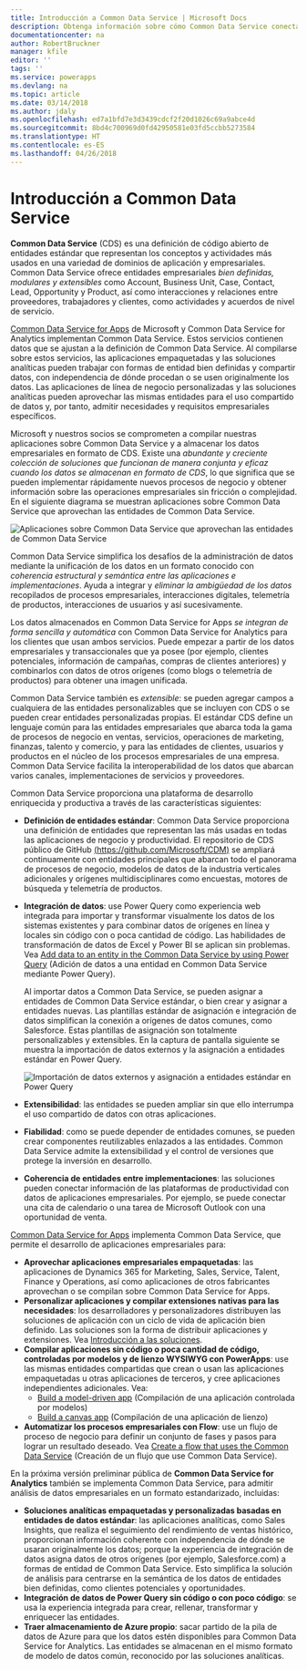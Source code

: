 ```yaml
---
title: Introducción a Common Data Service | Microsoft Docs
description: Obtenga información sobre cómo Common Data Service conecta Common Data Service for Apps con Common Data Service for Analytics.
documentationcenter: na
author: RobertBruckner
manager: kfile
editor: ''
tags: ''
ms.service: powerapps
ms.devlang: na
ms.topic: article
ms.date: 03/14/2018
ms.author: jdaly
ms.openlocfilehash: ed7a1bfd7e3d3439cdcf2f20d1026c69a9abce4d
ms.sourcegitcommit: 8bd4c700969d0fd42950581e03fd5ccbb5273584
ms.translationtype: HT
ms.contentlocale: es-ES
ms.lasthandoff: 04/26/2018
---
```

# <a name="common-data-model-overview"></a>Introducción a Common Data Service

**Common Data Service** (CDS) es una definición de código abierto de entidades estándar que representan los conceptos y actividades más usados en una variedad de dominios de aplicación y empresariales. Common Data Service ofrece entidades empresariales *bien definidas, modulares y extensibles* como Account, Business Unit, Case, Contact, Lead, Opportunity y Product, así como interacciones y relaciones entre proveedores, trabajadores y clientes, como actividades y acuerdos de nivel de servicio. 

[Common Data Service for Apps](../maker/common-data-service/data-platform-intro.md) de Microsoft y Common Data Service for Analytics <!-- TODO add link when available  --> implementan Common Data Service. Estos servicios contienen datos que se ajustan a la definición de Common Data Service. Al compilarse sobre estos servicios, las aplicaciones empaquetadas y las soluciones analíticas pueden trabajar con formas de entidad bien definidas y compartir datos, con independencia de dónde procedan o se usen originalmente los datos. Las aplicaciones de línea de negocio personalizadas y las soluciones analíticas pueden aprovechar las mismas entidades para el uso compartido de datos y, por tanto, admitir necesidades y requisitos empresariales específicos. 

Microsoft y nuestros socios se comprometen a compilar nuestras aplicaciones sobre Common Data Service y a almacenar los datos empresariales en formato de CDS. Existe una *abundante y creciente colección de soluciones que funcionan de manera conjunta y eficaz cuando los datos se almacenan en formato de CDS*, lo que significa que se pueden implementar rápidamente nuevos procesos de negocio y obtener información sobre las operaciones empresariales sin fricción o complejidad. En el siguiente diagrama se muestran aplicaciones sobre Common Data Service que aprovechan las entidades de Common Data Service.

![Aplicaciones sobre Common Data Service que aprovechan las entidades de Common Data Service](media/cdm-overview.png)

Common Data Service simplifica los desafíos de la administración de datos mediante la unificación de los datos en un formato conocido con *coherencia estructural y semántica entre las aplicaciones e implementaciones*. Ayuda a integrar y *eliminar la ambigüedad de los datos* recopilados de procesos empresariales, interacciones digitales, telemetría de productos, interacciones de usuarios y así sucesivamente. 

Los datos almacenados en Common Data Service for Apps *se integran de forma sencilla y automática* con Common Data Service for Analytics para los clientes que usan ambos servicios. Puede empezar a partir de los datos empresariales y transaccionales que ya posee (por ejemplo, clientes potenciales, información de campañas, compras de clientes anteriores) y combinarlos con datos de otros orígenes (como blogs o telemetría de productos) para obtener una imagen unificada.

Common Data Service también es *extensible*: se pueden agregar campos a cualquiera de las entidades personalizables que se incluyen con CDS o se pueden crear entidades personalizadas propias. El estándar CDS define un lenguaje común para las entidades empresariales que abarca toda la gama de procesos de negocio en ventas, servicios, operaciones de marketing, finanzas, talento y comercio, y para las entidades de clientes, usuarios y productos en el núcleo de los procesos empresariales de una empresa. Common Data Service facilita la interoperabilidad de los datos que abarcan varios canales, implementaciones de servicios y proveedores.

Common Data Service proporciona una plataforma de desarrollo enriquecida y productiva a través de las características siguientes:

- **Definición de entidades estándar**: Common Data Service proporciona una definición de entidades que representan las más usadas en todas las aplicaciones de negocio y productividad. El repositorio de CDS público de GitHub [(https://github.com/Microsoft/CDM)](https://github.com/Microsoft/CDM) se ampliará continuamente con entidades principales que abarcan todo el panorama de procesos de negocio, modelos de datos de la industria verticales adicionales y orígenes multidisciplinares como encuestas, motores de búsqueda y telemetría de productos.
- **Integración de datos**: use Power Query como experiencia web integrada para importar y transformar visualmente los datos de los sistemas existentes y para combinar datos de orígenes en línea y locales sin código con o poca cantidad de código. Las habilidades de transformación de datos de Excel y Power BI se aplican sin problemas. Vea [Add data to an entity in the Common Data Service by using Power Query](../maker/common-data-service/data-platform-cds-newentity-pq.md) (Adición de datos a una entidad en Common Data Service mediante Power Query).
    
    Al importar datos a Common Data Service, se pueden asignar a entidades de Common Data Service estándar, o bien crear y asignar a entidades nuevas. Las plantillas estándar de asignación e integración de datos simplifican la conexión a orígenes de datos comunes, como Salesforce. Estas plantillas de asignación son totalmente personalizables y extensibles. En la captura de pantalla siguiente se muestra la importación de datos externos y la asignación a entidades estándar en Power Query. 
    
    ![Importación de datos externos y asignación a entidades estándar en Power Query ](media/cdm-mapping-entities.png)<br />

- **Extensibilidad**: las entidades se pueden ampliar sin que ello interrumpa el uso compartido de datos con otras aplicaciones.
- **Fiabilidad**: como se puede depender de entidades comunes, se pueden crear componentes reutilizables enlazados a las entidades. Common Data Service admite la extensibilidad y el control de versiones que protege la inversión en desarrollo.
- **Coherencia de entidades entre implementaciones**: las soluciones pueden conectar información de las plataformas de productividad con datos de aplicaciones empresariales. Por ejemplo, se puede conectar una cita de calendario o una tarea de Microsoft Outlook con una oportunidad de venta. 

[Common Data Service for Apps](../maker/common-data-service/data-platform-intro.md) implementa Common Data Service, que permite el desarrollo de aplicaciones empresariales para:

- **Aprovechar aplicaciones empresariales empaquetadas**: las aplicaciones de Dynamics 365 for Marketing, Sales, Service, Talent, Finance y Operations, así como aplicaciones de otros fabricantes aprovechan o se compilan sobre Common Data Service for Apps.
- **Personalizar aplicaciones y compilar extensiones nativas para las necesidades**: los desarrolladores y personalizadores distribuyen las soluciones de aplicación con un ciclo de vida de aplicación bien definido. Las soluciones son la forma de distribuir aplicaciones y extensiones. Vea [Introducción a las soluciones](../developer/common-data-service/introduction-solutions.md).
- **Compilar aplicaciones sin código o poca cantidad de código, controladas por modelos y de lienzo WYSIWYG con PowerApps**: use las mismas entidades compartidas que crean o usan las aplicaciones empaquetadas u otras aplicaciones de terceros, y cree aplicaciones independientes adicionales. Vea: 
    - [Build a model-driven app](../maker/model-driven-apps/model-driven-app-overview.md) (Compilación de una aplicación controlada por modelos)
    - [Build a canvas app](../maker/canvas-apps/getting-started.md) (Compilación de una aplicación de lienzo) 
- **Automatizar los procesos empresariales con Flow**: use un flujo de proceso de negocio para definir un conjunto de fases y pasos para lograr un resultado deseado. Vea [Create a flow that uses the Common Data Service](/flow/common-data-model-intro) (Creación de un flujo que use Common Data Service).
 
En la próxima versión preliminar pública de **Common Data Service for Analytics** <!-- TODO add link when available  --> también se implementa Common Data Service, para admitir análisis de datos empresariales en un formato estandarizado, incluidas:

- **Soluciones analíticas empaquetadas y personalizadas basadas en entidades de datos estándar**: las aplicaciones analíticas, como Sales Insights, que realiza el seguimiento del rendimiento de ventas histórico, proporcionan información coherente con independencia de dónde se usaran originalmente los datos; porque la experiencia de integración de datos asigna datos de otros orígenes (por ejemplo, Salesforce.com) a formas de entidad de Common Data Service. Esto simplifica la solución de análisis para centrarse en la semántica de los datos de entidades bien definidas, como clientes potenciales y oportunidades.
- **Integración de datos de Power Query sin código o con poco código**: se usa la experiencia integrada para crear, rellenar, transformar y enriquecer las entidades. 
- **Traer almacenamiento de Azure propio**: sacar partido de la pila de datos de Azure para que los datos estén disponibles para Common Data Service for Analytics. Las entidades se almacenan en el mismo formato de modelo de datos común, reconocido por las soluciones analíticas.


